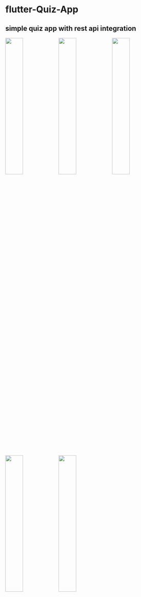 # flutter-Quiz-App

## simple quiz app with rest api integration

<img src="https://user-images.githubusercontent.com/41188075/49209345-41628680-f3e0-11e8-84c3-8d58b70e78f6.png" width="33%" ><img src="https://user-images.githubusercontent.com/41188075/49209394-5d662800-f3e0-11e8-8b6b-d308086c9844.png" width="33%" ><img src="https://user-images.githubusercontent.com/41188075/49209356-44f60d80-f3e0-11e8-95d9-9ad6efd56ce7.png" width="33%" >

<img src="https://user-images.githubusercontent.com/41188075/49209359-47586780-f3e0-11e8-9585-065f37995324.png" width="33%" ><img src="https://user-images.githubusercontent.com/41188075/49209343-3f98c300-f3e0-11e8-9c09-0c99a3736ac7.png" width="33%" >
